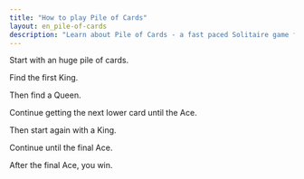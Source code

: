 ```yaml
---
title: "How to play Pile of Cards"
layout: en_pile-of-cards
description: "Learn about Pile of Cards - a fast paced Solitaire game for Windows, available for free for Android (Google Play), Windows (Microsoft Store) and Tizen."
---
```

Start with an huge pile of cards.

<amp-img src="https://www.osgoodemedia.com/images/huge-pile.jpg" width="1100" height="618" alt="huge pile" layout="responsive"></amp-img>  

Find the first King.

<amp-img src="https://www.osgoodemedia.com/images/king.jpg" width="1100" height="618" alt="King" layout="responsive"></amp-img>  

Then find a Queen.

<amp-img src="https://www.osgoodemedia.com/images/queen.jpg" width="1100" height="618" alt="Queen" layout="responsive"></amp-img>  

Continue getting the next lower card until the Ace.

<amp-img src="https://www.osgoodemedia.com/images/Ace.jpg" width="1100" height="618" alt="Ace" layout="responsive"></amp-img>  

Then start again with a King.

<amp-img src="https://www.osgoodemedia.com/images/king-2.jpg" width="1100" height="618" alt="King" layout="responsive"></amp-img>  

Continue until the final Ace.

<amp-img src="https://www.osgoodemedia.com/images/final-ace.jpg" width="1100" height="618" alt="final Ace" layout="responsive"></amp-img>  

After the final Ace, you win.

<amp-img src="https://www.osgoodemedia.com/images/you-win-pile-of-cards.jpg" width="1100" height="618" alt="you win" layout="responsive"></amp-img>